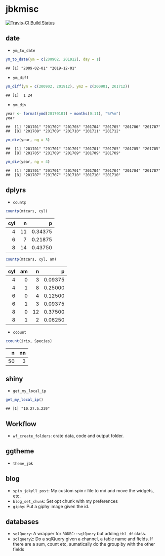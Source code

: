 jbkmisc
================

[![Travis-CI Build Status](https://travis-ci.org/jbkunst/jbkmisc.svg?branch=master)](https://travis-ci.org/jbkunst/jbkmisc)

date
----

-   `ym_to_date`

``` r
ym_to_date(ym = c(200902, 201912), day = 1)
```

    ## [1] "2009-02-01" "2019-12-01"

-   `ym_diff`

``` r
ym_diff(ym = c(200902, 201912), ym2 = c(200901, 201712))
```

    ## [1]  1 24

-   `ym_div`

``` r
year <- format(ymd(20170101) + months(0:11), "%Y%m")
year
```

    ##  [1] "201701" "201702" "201703" "201704" "201705" "201706" "201707"
    ##  [8] "201708" "201709" "201710" "201711" "201712"

``` r
ym_div(year, ng = 3)
```

    ##  [1] "201701" "201701" "201701" "201701" "201705" "201705" "201705"
    ##  [8] "201705" "201709" "201709" "201709" "201709"

``` r
ym_div(year, ng = 4)
```

    ##  [1] "201701" "201701" "201701" "201704" "201704" "201704" "201707"
    ##  [8] "201707" "201707" "201710" "201710" "201710"

dplyrs
------

-   `countp`

``` r
countp(mtcars, cyl)
```

|  cyl|    n|        p|
|----:|----:|--------:|
|    4|   11|  0.34375|
|    6|    7|  0.21875|
|    8|   14|  0.43750|

``` r
countp(mtcars, cyl, am)
```

|  cyl|   am|    n|        p|
|----:|----:|----:|--------:|
|    4|    0|    3|  0.09375|
|    4|    1|    8|  0.25000|
|    6|    0|    4|  0.12500|
|    6|    1|    3|  0.09375|
|    8|    0|   12|  0.37500|
|    8|    1|    2|  0.06250|

-   `ccount`

``` r
ccount(iris, Species)
```

|    n|   nn|
|----:|----:|
|   50|    3|

shiny
-----

-   `get_my_local_ip`

``` r
get_my_local_ip()
```

    ## [1] "10.27.5.239"

Workflow
--------

-   `wf_create_folders`: crate data, code and output folder.

ggtheme
-------

-   `theme_jbk`

blog
----

-   `spin_jekyll_post`: My custom spin r file to md and move the widgets, etc.
-   `blog_set_chunk`: Set opt chunk with my preferences
-   `giphy`: Put a giphy image given the id.

databases
---------

-   `sqlQuery`: A wrapper for `RODBC::sqlQuery` but adding `tbl_df` class.
-   `sqlquery2`: Do a sqlQuery given a channel, a table name and fields. If there are a sum, count etc, aumatically do the group by with the other fields
